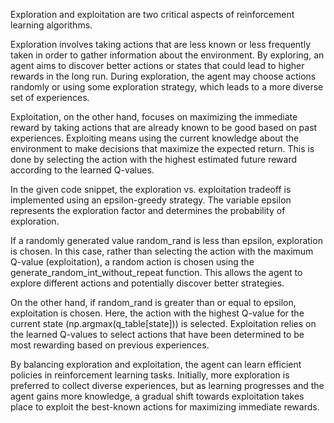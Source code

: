 Exploration and exploitation are two critical aspects of reinforcement learning algorithms.

Exploration involves taking actions that are less known or less frequently taken in order to gather information about the environment. By exploring, an agent aims to discover better actions or states that could lead to higher rewards in the long run. During exploration, the agent may choose actions randomly or using some exploration strategy, which leads to a more diverse set of experiences.

Exploitation, on the other hand, focuses on maximizing the immediate reward by taking actions that are already known to be good based on past experiences. Exploiting means using the current knowledge about the environment to make decisions that maximize the expected return. This is done by selecting the action with the highest estimated future reward according to the learned Q-values.

In the given code snippet, the exploration vs. exploitation tradeoff is implemented using an epsilon-greedy strategy. The variable epsilon represents the exploration factor and determines the probability of exploration.

If a randomly generated value random_rand is less than epsilon, exploration is chosen. In this case, rather than selecting the action with the maximum Q-value (exploitation), a random action is chosen using the generate_random_int_without_repeat function. This allows the agent to explore different actions and potentially discover better strategies.

On the other hand, if random_rand is greater than or equal to epsilon, exploitation is chosen. Here, the action with the highest Q-value for the current state (np.argmax(q_table[state])) is selected. Exploitation relies on the learned Q-values to select actions that have been determined to be most rewarding based on previous experiences.

By balancing exploration and exploitation, the agent can learn efficient policies in reinforcement learning tasks. Initially, more exploration is preferred to collect diverse experiences, but as learning progresses and the agent gains more knowledge, a gradual shift towards exploitation takes place to exploit the best-known actions for maximizing immediate rewards.


